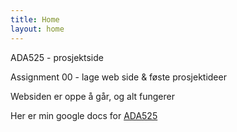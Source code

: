 ```yaml
---
title: Home
layout: home
---
```


ADA525 - prosjektside

Assignment 00   - lage web side & føste prosjektideer

Websiden er oppe å går, og alt fungerer

Her er min google docs for 
[ADA525](https://docs.google.com/document/d/1Gtd3E4MM41uL1XNtwIZ1ojKJA5nZlT6XIVdund5ngDY/edit)




